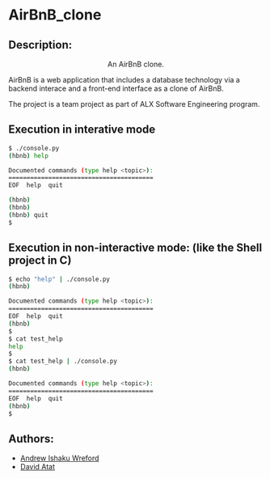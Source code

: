 # AirBnB_clone

## Description:

<p align="center">An AirBnB clone.</p>

AirBnB is a web application that includes a database technology via a backend interace and a front-end interface as a clone of AirBnB.

The project is a team project as part of ALX Software Engineering program.

## Execution in interative mode

```bash
$ ./console.py
(hbnb) help

Documented commands (type help <topic>):
========================================
EOF  help  quit

(hbnb)
(hbnb)
(hbnb) quit
$
```

## Execution in non-interactive mode: (like the Shell project in C)

```bash
$ echo "help" | ./console.py
(hbnb)

Documented commands (type help <topic>):
========================================
EOF  help  quit
(hbnb)
$
$ cat test_help
help
$
$ cat test_help | ./console.py
(hbnb)

Documented commands (type help <topic>):
========================================
EOF  help  quit
(hbnb)
$
```

## Authors:

- [Andrew Ishaku Wreford](https://github.com/wrefinity/AirBnB_clone#holbertonbnb)
- [David Atat](github.com/daveeazi)

